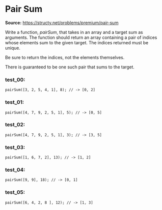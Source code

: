 # Pair Sum
**Source:** https://structy.net/problems/premium/pair-sum

Write a function, *pairSum*, that takes in an array and a target sum as arguments. The function should return an array containing a pair of indices whose elements sum to the given target. The indices returned must be unique.

Be sure to return the indices, not the elements themselves.

There is guaranteed to be one such pair that sums to the target.

### test_00:

```
pairSum([3, 2, 5, 4, 1], 8); // -> [0, 2]

```

### test_01:

```
pairSum([4, 7, 9, 2, 5, 1], 5); // -> [0, 5]

```

### test_02:

```
pairSum([4, 7, 9, 2, 5, 1], 3); // -> [3, 5]

```

### test_03:

```
pairSum([1, 6, 7, 2], 13); // -> [1, 2]

```

### test_04:

```
pairSum([9, 9], 18); // -> [0, 1]

```

### test_05:

```
pairSum([6, 4, 2, 8 ], 12); // -> [1, 3]

```
